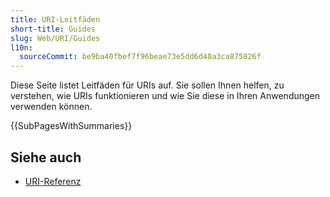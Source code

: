 ```yaml
---
title: URI-Leitfäden
short-title: Guides
slug: Web/URI/Guides
l10n:
  sourceCommit: be9ba40fbef7f96beae73e5dd6d48a3ca875826f
---
```


Diese Seite listet Leitfäden für URIs auf. Sie sollen Ihnen helfen, zu verstehen, wie URIs funktionieren und wie Sie diese in Ihren Anwendungen verwenden können.

{{SubPagesWithSummaries}}

## Siehe auch

- [URI-Referenz](/de/docs/Web/URI/Reference)
